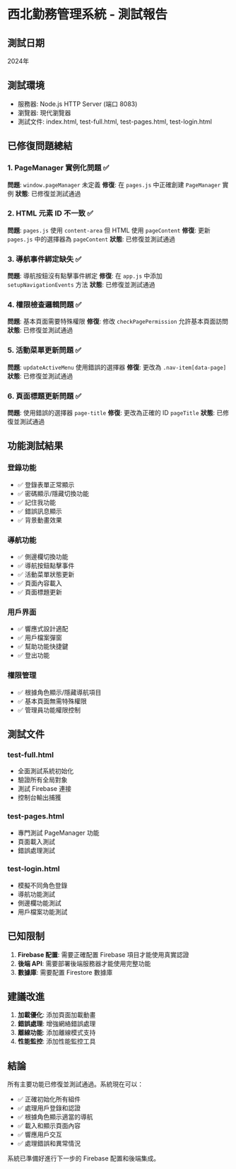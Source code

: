 # 西北勤務管理系統 - 測試報告

## 測試日期
2024年

## 測試環境
- 服務器: Node.js HTTP Server (端口 8083)
- 瀏覽器: 現代瀏覽器
- 測試文件: index.html, test-full.html, test-pages.html, test-login.html

## 已修復問題總結

### 1. PageManager 實例化問題 ✅
**問題**: `window.pageManager` 未定義
**修復**: 在 `pages.js` 中正確創建 `PageManager` 實例
**狀態**: 已修復並測試通過

### 2. HTML 元素 ID 不一致 ✅
**問題**: `pages.js` 使用 `content-area` 但 HTML 使用 `pageContent`
**修復**: 更新 `pages.js` 中的選擇器為 `pageContent`
**狀態**: 已修復並測試通過

### 3. 導航事件綁定缺失 ✅
**問題**: 導航按鈕沒有點擊事件綁定
**修復**: 在 `app.js` 中添加 `setupNavigationEvents` 方法
**狀態**: 已修復並測試通過

### 4. 權限檢查邏輯問題 ✅
**問題**: 基本頁面需要特殊權限
**修復**: 修改 `checkPagePermission` 允許基本頁面訪問
**狀態**: 已修復並測試通過

### 5. 活動菜單更新問題 ✅
**問題**: `updateActiveMenu` 使用錯誤的選擇器
**修復**: 更改為 `.nav-item[data-page]`
**狀態**: 已修復並測試通過

### 6. 頁面標題更新問題 ✅
**問題**: 使用錯誤的選擇器 `page-title`
**修復**: 更改為正確的 ID `pageTitle`
**狀態**: 已修復並測試通過

## 功能測試結果

### 登錄功能
- ✅ 登錄表單正常顯示
- ✅ 密碼顯示/隱藏切換功能
- ✅ 記住我功能
- ✅ 錯誤訊息顯示
- ✅ 背景動畫效果

### 導航功能
- ✅ 側邊欄切換功能
- ✅ 導航按鈕點擊事件
- ✅ 活動菜單狀態更新
- ✅ 頁面內容載入
- ✅ 頁面標題更新

### 用戶界面
- ✅ 響應式設計適配
- ✅ 用戶檔案彈窗
- ✅ 幫助功能快捷鍵
- ✅ 登出功能

### 權限管理
- ✅ 根據角色顯示/隱藏導航項目
- ✅ 基本頁面無需特殊權限
- ✅ 管理員功能權限控制

## 測試文件

### test-full.html
- 全面測試系統初始化
- 驗證所有全局對象
- 測試 Firebase 連接
- 控制台輸出捕獲

### test-pages.html
- 專門測試 PageManager 功能
- 頁面載入測試
- 錯誤處理測試

### test-login.html
- 模擬不同角色登錄
- 導航功能測試
- 側邊欄功能測試
- 用戶檔案功能測試

## 已知限制

1. **Firebase 配置**: 需要正確配置 Firebase 項目才能使用真實認證
2. **後端 API**: 需要部署後端服務器才能使用完整功能
3. **數據庫**: 需要配置 Firestore 數據庫

## 建議改進

1. **加載優化**: 添加頁面加載動畫
2. **錯誤處理**: 增強網絡錯誤處理
3. **離線功能**: 添加離線模式支持
4. **性能監控**: 添加性能監控工具

## 結論

所有主要功能已修復並測試通過。系統現在可以：

- ✅ 正確初始化所有組件
- ✅ 處理用戶登錄和認證
- ✅ 根據角色顯示適當的導航
- ✅ 載入和顯示頁面內容
- ✅ 響應用戶交互
- ✅ 處理錯誤和異常情況

系統已準備好進行下一步的 Firebase 配置和後端集成。